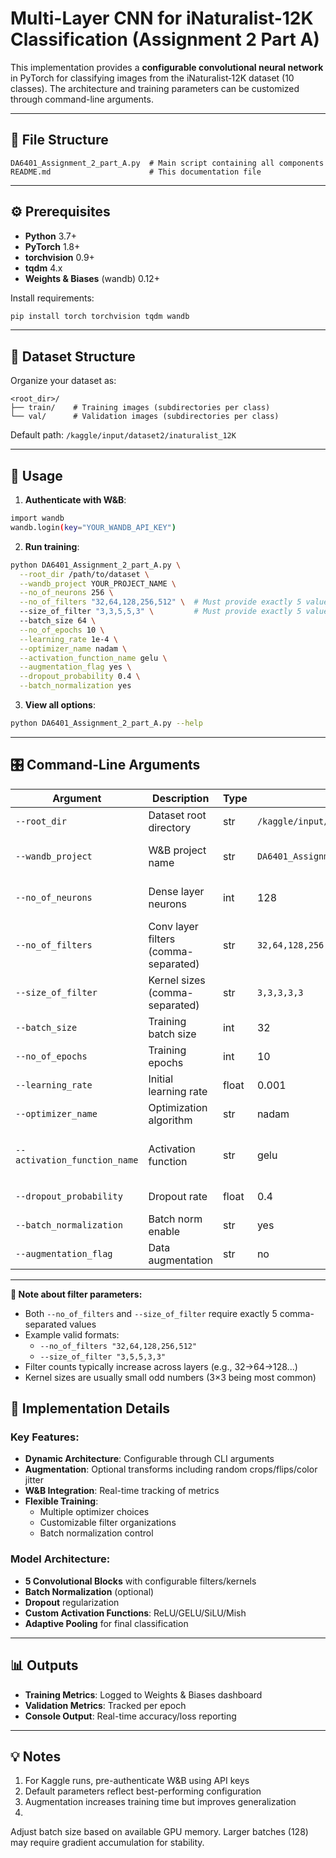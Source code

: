 # Multi-Layer CNN for iNaturalist-12K Classification (Assignment 2 Part A)

This implementation provides a **configurable convolutional neural network** in PyTorch for classifying images from the iNaturalist‑12K dataset (10 classes). The architecture and training parameters can be customized through command-line arguments.

---

## 📂 File Structure

```
DA6401_Assignment_2_part_A.py  # Main script containing all components
README.md                      # This documentation file
```

---

## ⚙️ Prerequisites

- **Python** 3.7+
- **PyTorch** 1.8+
- **torchvision** 0.9+
- **tqdm** 4.x
- **Weights & Biases** (wandb) 0.12+

Install requirements:
```bash
pip install torch torchvision tqdm wandb
```

---

## 🌱 Dataset Structure

Organize your dataset as:
```
<root_dir>/
├── train/    # Training images (subdirectories per class)
└── val/      # Validation images (subdirectories per class)
```

Default path: `/kaggle/input/dataset2/inaturalist_12K`

---

## 🚀 Usage

1. **Authenticate with W&B**:
```bash
import wandb
wandb.login(key="YOUR_WANDB_API_KEY")
```

2. **Run training**:
```bash
python DA6401_Assignment_2_part_A.py \
  --root_dir /path/to/dataset \
  --wandb_project YOUR_PROJECT_NAME \
  --no_of_neurons 256 \
  --no_of_filters "32,64,128,256,512" \  # Must provide exactly 5 values
  --size_of_filter "3,3,5,5,3" \         # Must provide exactly 5 values
  --batch_size 64 \
  --no_of_epochs 10 \
  --learning_rate 1e-4 \
  --optimizer_name nadam \
  --activation_function_name gelu \
  --augmentation_flag yes \
  --dropout_probability 0.4 \
  --batch_normalization yes
```

3. **View all options**:
```bash
python DA6401_Assignment_2_part_A.py --help
```

---

## 🎛️ Command-Line Arguments

| Argument | Description | Type | Default | Choices |
|----------|-------------|------|---------|---------|
| `--root_dir` | Dataset root directory | str | `/kaggle/input/dataset2/inaturalist_12K` | Valid path |
| `--wandb_project` | W&B project name | str | `DA6401_Assignment_2` | Any valid name |
| `--no_of_neurons` | Dense layer neurons | int | 128 | [128, 256, 512] |
| `--no_of_filters` | Conv layer filters (comma-separated) | str | `32,64,128,256,512` | 5 integers |
| `--size_of_filter` | Kernel sizes (comma-separated) | str | `3,3,3,3,3` | 5 integers |
| `--batch_size` | Training batch size | int | 32 | [32, 64, 128] |
| `--no_of_epochs` | Training epochs | int | 10 | ≥1 |
| `--learning_rate` | Initial learning rate | float | 0.001 | >0 |
| `--optimizer_name` | Optimization algorithm | str | nadam | [adam, nadam] |
| `--activation_function_name` | Activation function | str | gelu | [relu, gelu, silu, mish] |
| `--dropout_probability` | Dropout rate | float | 0.4 | [0, 0.2, 0.4] |
| `--batch_normalization` | Batch norm enable | str | yes | [yes, no] |
| `--augmentation_flag` | Data augmentation | str | no | [yes, no] |

---

**📌 Note about filter parameters:**
- Both `--no_of_filters` and `--size_of_filter` require exactly 5 comma-separated values
- Example valid formats:
  - `--no_of_filters "32,64,128,256,512"`
  - `--size_of_filter "3,5,5,3,3"`
- Filter counts typically increase across layers (e.g., 32→64→128...)
- Kernel sizes are usually small odd numbers (3×3 being most common)

## 📖 Implementation Details

### Key Features:
- **Dynamic Architecture**: Configurable through CLI arguments
- **Augmentation**: Optional transforms including random crops/flips/color jitter
- **W&B Integration**: Real-time tracking of metrics
- **Flexible Training**:
  - Multiple optimizer choices
  - Customizable filter organizations
  - Batch normalization control

### Model Architecture:
- **5 Convolutional Blocks** with configurable filters/kernels
- **Batch Normalization** (optional)
- **Dropout** regularization
- **Custom Activation Functions**: ReLU/GELU/SiLU/Mish
- **Adaptive Pooling** for final classification

---

## 📊 Outputs

- **Training Metrics**: Logged to Weights & Biases dashboard
- **Validation Metrics**: Tracked per epoch
- **Console Output**: Real-time accuracy/loss reporting

---

## 💡 Notes

1. For Kaggle runs, pre-authenticate W&B using API keys
2. Default parameters reflect best-performing configuration
3. Augmentation increases training time but improves generalization
4. 
Adjust batch size based on available GPU memory. Larger batches (128) may require gradient accumulation for stability.
